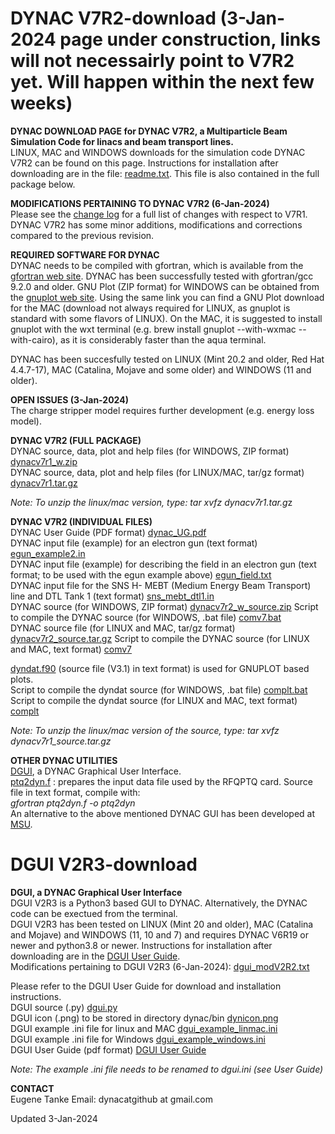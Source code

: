 # DYNAC V7R2-download (3-Jan-2024 page under construction, links will not necessairly point to V7R2 yet. Will happen within the next few weeks)
**DYNAC DOWNLOAD PAGE for DYNAC V7R2, a Multiparticle Beam Simulation Code for linacs and beam transport lines.**  
LINUX, MAC and WINDOWS downloads for the simulation code DYNAC V7R2 can be found on this page. Instructions for installation after downloading are in the file: [readme.txt](https://github.com/dynac-source/DYNAC-download/files/6633754/readme.txt). This file is also contained in the full package below.

**MODIFICATIONS PERTAINING TO DYNAC V7R2 (6-Jan-2024)**  
Please see the [change log](https://github.com/dynac-source/DYNAC-download/files/6633795/modV7R1.txt) for a full list of changes with respect to V7R1.  
DYNAC V7R2 has some minor additions, modifications and corrections compared to the previous revision.


**REQUIRED SOFTWARE FOR DYNAC**  
DYNAC needs to be compiled with gfortran, which is available from the [gfortran web site](http://gcc.gnu.org/wiki/GFortranBinaries). DYNAC has been successfully tested with gfortran/gcc 9.2.0 and older.
GNU Plot (ZIP format) for WINDOWS can be obtained from the [gnuplot web site](http://sourceforge.net/projects/gnuplot/).
Using the same link you can find a GNU Plot download for the MAC (download not always required for LINUX, as gnuplot is standard with some flavors of LINUX). On the MAC, it is suggested to install gnuplot with the wxt terminal (e.g. brew install gnuplot --with-wxmac --with-cairo), as it is considerably faster than the aqua terminal.

DYNAC has been succesfully tested on LINUX (Mint 20.2 and older, Red Hat 4.4.7-17), MAC (Catalina, Mojave and some older) and WINDOWS (11 and older).

**OPEN ISSUES (3-Jan-2024)**  
The charge stripper model requires further development (e.g. energy loss model).

**DYNAC V7R2 (FULL PACKAGE)**  
DYNAC source, data, plot and help files (for WINDOWS, ZIP format) [dynacv7r1_w.zip](https://github.com/dynac-source/DYNAC-download/files/7769406/dynacv7r1_w.zip)  
DYNAC source, data, plot and help files (for LINUX/MAC, tar/gz format) [dynacv7r1.tar.gz](https://github.com/dynac-source/DYNAC-download/files/7769411/dynacv7r1.tar.gz)  

*Note: To unzip the linux/mac version, type: tar xvfz dynacv7r1.tar.g*z  

**DYNAC V7R2 (INDIVIDUAL FILES)**  
DYNAC User Guide (PDF format) [dynac_UG.pdf](https://github.com/dynac-source/DYNAC-download/files/6633231/dynac_UG.pdf)  
DYNAC input file (example) for an electron gun (text format) [egun_example2.in](https://github.com/dynac-source/DYNAC-download/blob/main/egun_example2.in)  
DYNAC input file (example) for describing the field in an electron gun (text format; to be used with the egun example above) [egun_field.txt](https://github.com/dynac-source/DYNAC-download/files/6633699/egun_field.txt)  
DYNAC input file for the SNS H- MEBT (Medium Energy Beam Transport) line and DTL Tank 1 (text format) [sns_mebt_dtl1.in](https://github.com/dynac-source/DYNAC-download/blob/main/sns_mebt_dtl1.in)  
DYNAC source (for WINDOWS, ZIP format) [dynacv7r2_w_source.zip](https://github.com/dynac-source/DYNAC-download/blob/main/dynacv7r2_w_source.zip) 
Script to compile the DYNAC source (for WINDOWS, .bat file) [comv7.bat](https://github.com/dynac-source/DYNAC-download/blob/main/comv7.bat)  
DYNAC source file (for LINUX and MAC, tar/gz format) [dynacv7r2_source.tar.gz](https://github.com/dynac-source/DYNAC-download/blob/main/dynacv7r2_source.tar.gz)
Script to compile the DYNAC source (for LINUX and MAC, text format) [comv7](https://github.com/dynac-source/DYNAC-download/blob/main/comv7)  


[dyndat.f90](https://github.com/dynac-source/DYNAC-download/blob/main/dyndat.f90) (source file (V3.1) in text format) is used for GNUPLOT based plots.  
Script to compile the dyndat source (for WINDOWS, .bat file) [complt.bat](https://github.com/dynac-source/DYNAC-download/blob/main/complt.bat)  
Script to compile the dyndat source (for LINUX and MAC, text format) [complt](https://github.com/dynac-source/DYNAC-download/blob/main/complt)  

*Note: To unzip the linux/mac version of the source, type: tar xvfz dynacv7r1_source.tar.gz*

**OTHER DYNAC UTILITIES**  
[DGUI](https://github.com/dynac-source/DYNAC-download/blob/main/README.md#dgui-v2r2-download), a DYNAC Graphical User Interface.  
[ptq2dyn.f](https://github.com/dynac-source/DYNAC-download/blob/main/ptq2dyn.f) : prepares the input data file used by the RFQPTQ card. Source file in text format, compile with:  
*gfortran ptq2dyn.f -o ptq2dyn*  
An alternative to the above mentioned DYNAC GUI has been developed at [MSU](https://github.com/NSCLAlt/DynacGUI).

# DGUI V2R3-download
**DGUI, a DYNAC Graphical User Interface**  
DGUI V2R3 is a Python3 based GUI to DYNAC. Alternatively, the DYNAC code can be exectued from the terminal.  
DGUI V2R3 has been tested on LINUX (Mint 20 and older), MAC (Catalina and Mojave) and WINDOWS (11, 10 and 7) and requires DYNAC V6R19 or newer and python3.8 or newer.
Instructions for installation after downloading are in the [DGUI User Guide](https://github.com/dynac-source/DYNAC-download/blob/main/dgui_UG.pdf).  
Modifications pertaining to DGUI V2R3 (6-Jan-2024): [dgui_modV2R2.txt](https://github.com/dynac-source/DYNAC-download/files/7769687/dgui_modV2R2.txt)  

Please refer to the DGUI User Guide for download and installation instructions.  
DGUI source (.py) [dgui.py](https://github.com/dynac-source/DYNAC-download/blob/main/dgui.py)  
DGUI icon (.png) to be stored in directory dynac/bin [dynicon.png](https://github.com/dynac-source/DYNAC-download/blob/main/dynicon.png)  
DGUI example .ini file for linux and MAC [dgui_example_linmac.ini](https://github.com/dynac-source/DYNAC-download/blob/main/dgui_example_linmac.ini)  
DGUI example .ini file for  Windows [dgui_example_windows.ini](https://github.com/dynac-source/DYNAC-download/blob/main/dgui_example_windows.ini)  
DGUI User Guide (pdf format) [DGUI User Guide](https://github.com/dynac-source/DYNAC-download/blob/main/dgui_UG.pdf)  

*Note: The example .ini file needs to be renamed to dgui.ini (see User Guide)*  

**CONTACT**  
Eugene Tanke 
Email: dynacatgithub at gmail.com  

Updated 3-Jan-2024
  
  


